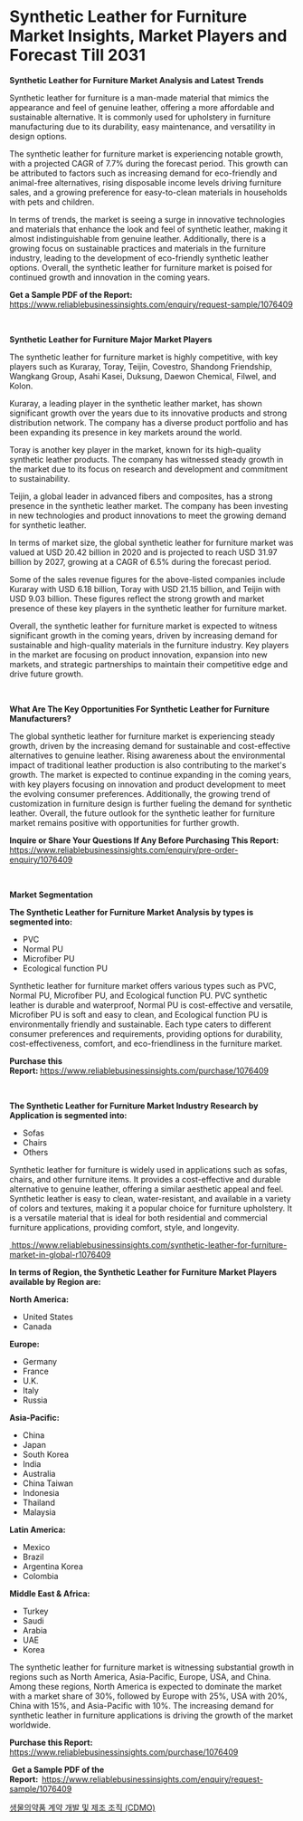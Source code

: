 <p><h1>Synthetic Leather for Furniture Market Insights, Market Players and Forecast Till 2031</h1></p><p><strong>Synthetic Leather for Furniture Market Analysis and Latest Trends</strong></p>
<p><p>Synthetic leather for furniture is a man-made material that mimics the appearance and feel of genuine leather, offering a more affordable and sustainable alternative. It is commonly used for upholstery in furniture manufacturing due to its durability, easy maintenance, and versatility in design options.</p><p>The synthetic leather for furniture market is experiencing notable growth, with a projected CAGR of 7.7% during the forecast period. This growth can be attributed to factors such as increasing demand for eco-friendly and animal-free alternatives, rising disposable income levels driving furniture sales, and a growing preference for easy-to-clean materials in households with pets and children.</p><p>In terms of trends, the market is seeing a surge in innovative technologies and materials that enhance the look and feel of synthetic leather, making it almost indistinguishable from genuine leather. Additionally, there is a growing focus on sustainable practices and materials in the furniture industry, leading to the development of eco-friendly synthetic leather options. Overall, the synthetic leather for furniture market is poised for continued growth and innovation in the coming years.</p></p>
<p><strong>Get a Sample PDF of the Report:&nbsp;</strong> <a href="https://www.reliablebusinessinsights.com/enquiry/request-sample/1076409">https://www.reliablebusinessinsights.com/enquiry/request-sample/1076409</a></p>
<p>&nbsp;</p>
<p><strong>Synthetic Leather for Furniture Major Market Players</strong></p>
<p><p>The synthetic leather for furniture market is highly competitive, with key players such as Kuraray, Toray, Teijin, Covestro, Shandong Friendship, Wangkang Group, Asahi Kasei, Duksung, Daewon Chemical, Filwel, and Kolon. </p><p>Kuraray, a leading player in the synthetic leather market, has shown significant growth over the years due to its innovative products and strong distribution network. The company has a diverse product portfolio and has been expanding its presence in key markets around the world.</p><p>Toray is another key player in the market, known for its high-quality synthetic leather products. The company has witnessed steady growth in the market due to its focus on research and development and commitment to sustainability.</p><p>Teijin, a global leader in advanced fibers and composites, has a strong presence in the synthetic leather market. The company has been investing in new technologies and product innovations to meet the growing demand for synthetic leather.</p><p>In terms of market size, the global synthetic leather for furniture market was valued at USD 20.42 billion in 2020 and is projected to reach USD 31.97 billion by 2027, growing at a CAGR of 6.5% during the forecast period.</p><p>Some of the sales revenue figures for the above-listed companies include Kuraray with USD 6.18 billion, Toray with USD 21.15 billion, and Teijin with USD 9.03 billion. These figures reflect the strong growth and market presence of these key players in the synthetic leather for furniture market. </p><p>Overall, the synthetic leather for furniture market is expected to witness significant growth in the coming years, driven by increasing demand for sustainable and high-quality materials in the furniture industry. Key players in the market are focusing on product innovation, expansion into new markets, and strategic partnerships to maintain their competitive edge and drive future growth.</p></p>
<p>&nbsp;</p>
<p><strong>What Are The Key Opportunities For Synthetic Leather for Furniture Manufacturers?</strong></p>
<p><p>The global synthetic leather for furniture market is experiencing steady growth, driven by the increasing demand for sustainable and cost-effective alternatives to genuine leather. Rising awareness about the environmental impact of traditional leather production is also contributing to the market's growth. The market is expected to continue expanding in the coming years, with key players focusing on innovation and product development to meet the evolving consumer preferences. Additionally, the growing trend of customization in furniture design is further fueling the demand for synthetic leather. Overall, the future outlook for the synthetic leather for furniture market remains positive with opportunities for further growth.</p></p>
<p><strong>Inquire or Share Your Questions If Any Before Purchasing This Report:</strong> <a href="https://www.reliablebusinessinsights.com/enquiry/pre-order-enquiry/1076409">https://www.reliablebusinessinsights.com/enquiry/pre-order-enquiry/1076409</a></p>
<p>&nbsp;</p>
<p><strong>Market Segmentation</strong></p>
<p><strong>The Synthetic Leather for Furniture Market Analysis by types is segmented into:</strong></p>
<p><ul><li>PVC</li><li>Normal PU</li><li>Microfiber PU</li><li>Ecological function PU</li></ul></p>
<p><p>Synthetic leather for furniture market offers various types such as PVC, Normal PU, Microfiber PU, and Ecological function PU. PVC synthetic leather is durable and waterproof, Normal PU is cost-effective and versatile, Microfiber PU is soft and easy to clean, and Ecological function PU is environmentally friendly and sustainable. Each type caters to different consumer preferences and requirements, providing options for durability, cost-effectiveness, comfort, and eco-friendliness in the furniture market.</p></p>
<p><strong>Purchase this Report:&nbsp;</strong><a href="https://www.reliablebusinessinsights.com/purchase/1076409">https://www.reliablebusinessinsights.com/purchase/1076409</a></p>
<p>&nbsp;</p>
<p><strong>The Synthetic Leather for Furniture Market Industry Research by Application is segmented into:</strong></p>
<p><ul><li>Sofas</li><li>Chairs</li><li>Others</li></ul></p>
<p><p>Synthetic leather for furniture is widely used in applications such as sofas, chairs, and other furniture items. It provides a cost-effective and durable alternative to genuine leather, offering a similar aesthetic appeal and feel. Synthetic leather is easy to clean, water-resistant, and available in a variety of colors and textures, making it a popular choice for furniture upholstery. It is a versatile material that is ideal for both residential and commercial furniture applications, providing comfort, style, and longevity.</p></p>
<p><a href="https://www.reliablebusinessinsights.com/synthetic-leather-for-furniture-market-in-global-r1076409">&nbsp;https://www.reliablebusinessinsights.com/synthetic-leather-for-furniture-market-in-global-r1076409</a></p>
<p><strong>In terms of Region, the Synthetic Leather for Furniture Market Players available by Region are:</strong></p>
<p>
    <p> <strong> North America: </strong>
        <ul>
            <li>United States</li>
            <li>Canada</li>
        </ul>
        </p> 
    <p> <strong> Europe: </strong>
        <ul>
            <li>Germany</li>
            <li>France</li>
            <li>U.K.</li>
            <li>Italy</li>
            <li>Russia</li>
        </ul>
        </p> 
    <p> <strong> Asia-Pacific: </strong>
        <ul>
            <li>China</li>
            <li>Japan</li>
            <li>South Korea</li>
            <li>India</li>
            <li>Australia</li>
            <li>China Taiwan</li>
            <li>Indonesia</li>
            <li>Thailand</li>
            <li>Malaysia</li>
        </ul>
        </p> 
    <p> <strong> Latin America: </strong>
        <ul>
            <li>Mexico</li>
            <li>Brazil</li>
            <li>Argentina Korea</li>
            <li>Colombia</li>
        </ul>
        </p> 
    <p> <strong> Middle East & Africa: </strong>
        <ul>
            <li>Turkey</li>
            <li>Saudi</li>
            <li>Arabia</li>
            <li>UAE</li>
            <li>Korea</li>
        </ul>
    </p>
    </p>
<p><p>The synthetic leather for furniture market is witnessing substantial growth in regions such as North America, Asia-Pacific, Europe, USA, and China. Among these regions, North America is expected to dominate the market with a market share of 30%, followed by Europe with 25%, USA with 20%, China with 15%, and Asia-Pacific with 10%. The increasing demand for synthetic leather in furniture applications is driving the growth of the market worldwide.</p></p>
<p><strong>Purchase this Report: </strong><a href="https://www.reliablebusinessinsights.com/purchase/1076409">https://www.reliablebusinessinsights.com/purchase/1076409</a></p>
<p>&nbsp;<strong>Get a Sample PDF of the Report:&nbsp;&nbsp;</strong><a href="https://www.reliablebusinessinsights.com/enquiry/request-sample/1076409">https://www.reliablebusinessinsights.com/enquiry/request-sample/1076409</a></p>
<p><strong></strong></p>
<p><p><a href="https://github.com/fredrickeglers/Market-Research-Report-List-2/blob/main/773251683360.md">생물의약품 계약 개발 및 제조 조직 (CDMO)</a></p></p>